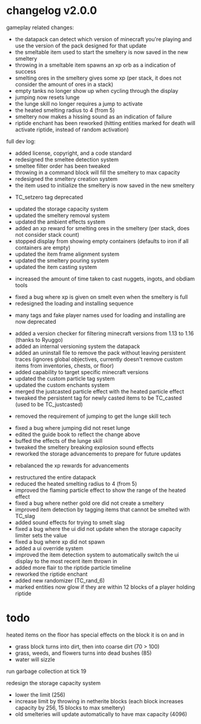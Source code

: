 # changelog v2.0.0

gameplay related changes:

+ the datapack can detect which version of minecraft you're playing and use the version of the pack designed for that update
+ the smeltable item used to start the smeltery is now saved in the new smeltery
+ throwing in a smeltable item spawns an xp orb as a indication of success
+ smelting ores in the smeltery gives some xp (per stack, it does not consider the amount of ores in a stack)
+ empty tanks no longer show up when cycling through the display
+ jumping now resets lunge
+ the lunge skill no longer requires a jump to activate
+ the heated smelting radius to 4 (from 5)
+ smeltery now makes a hissing sound as an indication of failure
+ riptide enchant has been reworked (hitting entities marked for death will activate riptide, instead of random activation)



full dev log:

+ added license, copyright, and a code standard
+ redesigned the smeltee detection system
+ smeltee filter order has been tweaked
+ throwing in a command block will fill the smeltery to max capacity
+ redesigned the smeltery creation system
+ the item used to initialize the smeltery is now saved in the new smeltery
- TC_setzero tag deprecated
+ updated the storage capacity system
+ updated the smeltery removal system
+ updated the ambient effects system
+ added an xp reward for smelting ores in the smeltery (per stack, does not consider stack count)
+ stopped display from showing empty containers (defaults to iron if all containers are empty)
+ updated the item frame alignment system
+ updated the smeltery pouring system
+ updated the item casting system
- increased the amount of time taken to cast nuggets, ingots, and obdiam tools
+ fixed a bug where xp is given on smelt even when the smeltery is full
+ redesigned the loading and installing sequence
- many tags and fake player names used for loading and installing are now deprecated
+ added a version checker for filtering minecraft versions from 1.13 to 1.16 (thanks to Ryuggo)
+ added an internal versioning system the datapack
+ added an uninstall file to remove the pack without leaving persistent traces (ignores global objectives, currently doesn't remove custom items from inventories, chests, or floor)
+ added capability to target specific minecraft versions
+ updated the custom particle tag system
+ updated the custom enchants system
+ merged the justcasted particle effect with the heated particle effect
+ tweaked the persistent tag for newly casted items to be TC_casted (used to be TC_justcasted)
- removed the requirement of jumping to get the lunge skill tech
+ fixed a bug where jumping did not reset lunge
+ edited the guide book to reflect the change above
+ buffed the effects of the lunge skill
+ tweaked the smeltery breaking explosion sound effects
+ reworked the storage advancements to prepare for future updates
- rebalanced the xp rewards for advancements
+ restructured the entire datapack
+ reduced the heated smelting radius to 4 (from 5)
+ improved the flaming particle effect to show the range of the heated effect
+ fixed a bug where nether gold ore did not create a smeltery
+ improved item detection by tagging items that cannot be smelted with TC_slag
+ added sound effects for trying to smelt slag
+ fixed a bug where the ui did not update when the storage capacity limiter sets the value
+ fixed a bug where xp did not spawn
+ added a ui override system
+ improved the item detection system to automatically switch the ui display to the most recent item thrown in
+ added more flair to the riptide particle timeline
+ reworked the riptide enchant
+ added new randomizer (TC_rand_6)
+ marked entities now glow if they are within 12 blocks of a player holding riptide



# todo


heated items on the floor has special effects on the block it is on and in
- grass block turns into dirt, then into coarse dirt (70 > 100)
- grass, weeds, and flowers turns into dead bushes (85)
- water will sizzle

run garbage collection at tick 19

redesign the storage capacity system
- lower the limit (256)
- increase limit by throwing in netherite blocks (each block increases capacity by 256, 15 blocks to max smeltery)
- old smelteries will update automatically to have max capacity (4096)

